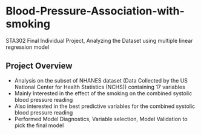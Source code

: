 # Blood-Pressure-Association-with-smoking
STA302 Final Individual Project, Analyzing the Dataset using multiple linear regression model

## Project Overview
- Analysis on the subset of NHANES dataset (Data Collected by the US National Center for Health Statistics (NCHS)) containing 17 variables
- Mainly Interested in the effect of the smoking on the combined systolic blood pressure reading 
- Also interested in the best predictive variables for the combined systolic blood pressure reading
- Performed Model Diagnostics, Variable selection, Model Validation to pick the final model
